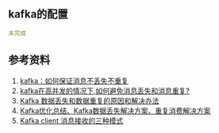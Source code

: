 ## kafka的配置
```yml
未完成
```
## 参考资料
1. [kafka：如何保证消息不丢失不重复](https://blog.csdn.net/weixin_38750084/article/details/82939435)
2. [kafka在高并发的情况下,如何避免消息丢失和消息重复?](https://blog.csdn.net/qq_35078688/article/details/86084376)
3. [Kafka 数据丢失和数据重复的原因和解决办法](https://blog.csdn.net/a308601801/article/details/88642985)
4. [Kafka优化总结、Kafka数据丢失解决方案、重复消费解决方案](https://blog.csdn.net/zjh_746140129/article/details/88779640)
5. [Kafka client 消息接收的三种模式](https://blog.csdn.net/laojiaqi/article/details/79034798)